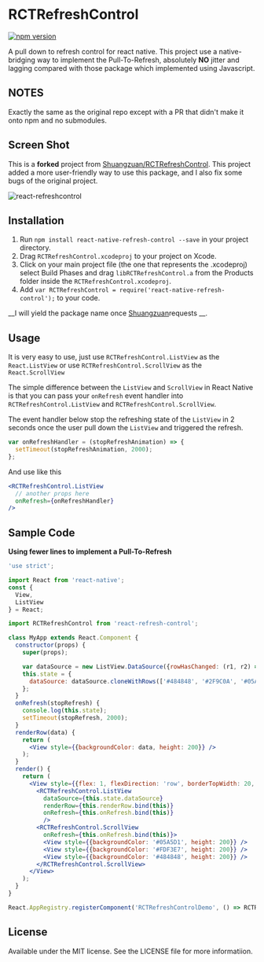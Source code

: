# RCTRefreshControl
[![npm version](https://badge.fury.io/js/react-native-refresh-control.svg)](https://badge.fury.io/js/react-native-refresh-control)

A pull down to refresh control for react native. This project use a native-bridging way to implement the Pull-To-Refresh, absolutely **NO** jitter and lagging compared with those package which implemented using Javascript.

## NOTES

Exactly the same as the original repo except with a PR that didn't make it onto npm and no submodules.

## Screen Shot
This is a **forked** project from [Shuangzuan/RCTRefreshControl](https://github.com/Shuangzuan/RCTRefreshControl).
This project added a more user-friendly way to use this package, and I also fix some bugs of the original project.

![react-refreshcontrol](https://cloud.githubusercontent.com/assets/4535844/11009604/9845be08-84ae-11e5-8fe0-1037c057ce05.gif)

## Installation

1. Run `npm install react-native-refresh-control --save` in your project directory.
2. Drag `RCTRefreshControl.xcodeproj` to your project on Xcode.
3. Click on your main project file (the one that represents the .xcodeproj) select Build Phases and drag `libRCTRefreshControl.a` from the Products folder inside the `RCTRefreshControl.xcodeproj`.
4. Add `var RCTRefreshControl = require('react-native-refresh-control');` to your code.

__I will yield the package name once [Shuangzuan](https://github.com/Shuangzuan)requests __.

## Usage
It is very easy to use, just use `RCTRefreshControl.ListView` as the `React.ListView`
or use `RCTRefreshControl.ScrollView` as the `React.ScrollView`

The simple difference between the `ListView` and `ScrollView` in React Native is that you can pass your `onRefresh` event handler into `RCTRefreshControl.ListView` and `RCTRefreshControl.ScrollView`.

The event handler below stop the refreshing state of the `ListView` in 2 seconds once the user pull down the `ListView` and triggered the refresh.

```jsx
var onRefreshHandler = (stopRefreshAnimation) => {
  setTimeout(stopRefreshAnimation, 2000);
};
```

And use like this
```jsx
<RCTRefreshControl.ListView
  // another props here
  onRefresh={onRefreshHandler}
/>
```

## Sample Code

**Using fewer lines to implement a Pull-To-Refresh**

```jsx
'use strict';

import React from 'react-native';
const {
  View,
  ListView
} = React;

import RCTRefreshControl from 'react-refresh-control';

class MyApp extends React.Component {
  constructor(props) {
    super(props);

    var dataSource = new ListView.DataSource({rowHasChanged: (r1, r2) => r1 !== r2});
    this.state = {
      dataSource: dataSource.cloneWithRows(['#484848', '#2F9C0A', '#05A5D1'])
    };
  }
  onRefresh(stopRefresh) {
    console.log(this.state);
    setTimeout(stopRefresh, 2000);
  }
  renderRow(data) {
    return (
      <View style={{backgroundColor: data, height: 200}} />
    );
  }
  render() {
    return (
      <View style={{flex: 1, flexDirection: 'row', borderTopWidth: 20, borderTopColor: 'black'}}>
        <RCTRefreshControl.ListView
          dataSource={this.state.dataSource}
          renderRow={this.renderRow.bind(this)}
          onRefresh={this.onRefresh.bind(this)}
          />
        <RCTRefreshControl.ScrollView
          onRefresh={this.onRefresh.bind(this)}>
          <View style={{backgroundColor: '#05A5D1', height: 200}} />
          <View style={{backgroundColor: '#FDF3E7', height: 200}} />
          <View style={{backgroundColor: '#484848', height: 200}} />
        </RCTRefreshControl.ScrollView>
      </View>
    );
  }
}

React.AppRegistry.registerComponent('RCTRefreshControlDemo', () => RCTRefreshControlDemo);
```

## License

Available under the MIT license. See the LICENSE file for more informatiion.
